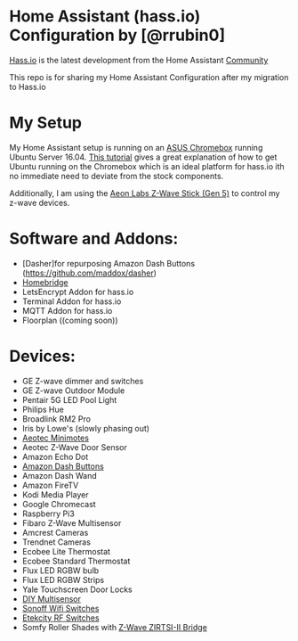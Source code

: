 # Home Assistant (hass.io) Configuration by [@rrubin0]
[Hass.io](https://home-assistant.io/hassio) is the latest development from the Home Assistant [Community](https://community.home-assistant.io/)

This repo is for sharing my Home Assistant Configuration after my migration to Hass.io

# My Setup
My Home Assistant setup is running on an [ASUS Chromebox](https://www.asus.com/us/Chrome-Devices/Chromebox/) running Ubuntu Server 16.04. [This tutorial](https://rogerstringer.com/2014/09/20/upgrade-asus-chromebox-ram-bigger-ssd-ubuntu/) gives a great explanation of how to get Ubuntu running on the Chromebox which is an ideal platform for hass.io ith no immediate need to deviate from the stock components. 

Additionally, I am using the [Aeon Labs Z-Wave Stick (Gen 5)](http://amzn.to/2id0EsA) to control my z-wave devices.
#
#
# Software and Addons:
* [Dasher]for repurposing Amazon Dash Buttons (https://github.com/maddox/dasher)
* [Homebridge](https://github.com/nfarina/homebridge)
* LetsEncrypt Addon for hass.io
* Terminal Addon for hass.io
* MQTT Addon for hass.io
* Floorplan ((coming soon))
#
# Devices:
* GE Z-wave dimmer and switches
* GE Z-wave Outdoor Module
* Pentair 5G LED Pool Light
* Philips Hue
* Broadlink RM2 Pro
* Iris by Lowe's (slowly phasing out)
* [Aeotec Minimotes](https://www.youtube.com/watch?v=5Vc1Ift7ND8)
* Aeotec Z-Wave Door Sensor
* Amazon Echo Dot
* [Amazon Dash Buttons](https://www.youtube.com/watch?v=qZpJ9W0wCks)
* Amazon Dash Wand
* Amazon FireTV
* Kodi Media Player
* Google Chromecast
* Raspberry Pi3
* Fibaro Z-Wave Multisensor
* Amcrest Cameras
* Trendnet Cameras
* Ecobee Lite Thermostat
* Ecobee Standard Thermostat
* Flux LED RGBW bulb
* Flux LED RGBW Strips
* Yale Touchscreen Door Locks
* [DIY Multisensor](https://www.youtube.com/watch?v=jpjfVc-9IrQ&t=3s)
* [Sonoff Wifi Switches](https://www.youtube.com/watch?v=-JxPWA-qxAk&t=912s)
* [Etekcity RF Switches](https://www.youtube.com/watch?v=5UUazFbK-Hg&t=86s)
* Somfy Roller Shades with [Z-Wave ZIRTSI-II Bridge](https://www.blindsgalore.com/product/255716/bali-zirtsiii-zwave-bridge-for-home-automation-systems)
